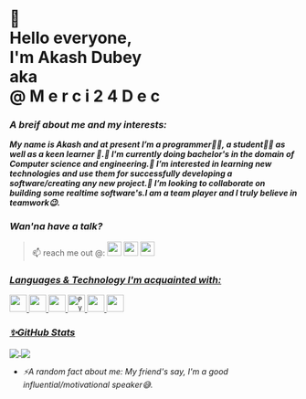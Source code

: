 <p align="left"><h1>
  <div class="Greeting">
        👋<br>
  Hello everyone,
    <br>
  I'm Akash Dubey
    &nbsp;  
  <br> aka <br>
  <span>@</span>  
  <span>M</span>
  <span>e</span>
  <span>r</span>
  <span>c</span>
  <span>i</span>   
  <span>2</span>
  <span>4</span>
  <span>D</span>
  <span>e</span>
  <span>c</span> 
  </h1> </p>  
  
### _A breif about me and my interests:_
  **_My name is Akash and at present I’m a programmer👨‍💻, a student👨‍🎓 as well as a keen learner 📕.🌱 I'm currently doing bachelor's in the domain of Computer science and engineering.👀 I’m interested in learning new technologies and use them for successfully developing a software/creating any new project.💞️ I’m looking to collaborate on building some realtime software's.I am a team player and I truly believe in teamwork😉._**
  
### _Wan'na have a talk?_
> 📫 reach me out @: 
  <a href="https://www.linkedin.com/in/akash-dubey-b94aa8185/"><img width="25" height="25" src="https://cdn.svgporn.com/logos/linkedin-icon.svg"></a>
    <a href="mailto:akashdubey24122707@gmail.com?subject=Hi%20Akash,%20From%20Github"><img width="25" height="25" src="https://cdn.svgporn.com/logos/google-gmail.svg"></a>
      <a href="https://twitter.com/Merci99Dub"><img width="25" height="25" src="https://cdn.svgporn.com/logos/twitter.svg">
  
### _Languages & Technology I'm acquainted with:_
  <p>
  <code><img width="30" src="https://cdn.svgporn.com/logos/java.svg" ></code>
  <code><img width="30" src="https://cdn.svgporn.com/logos/c.svg"></code>
  <code><img width="30" src="https://cdn.svgporn.com/logos/c-plusplus.svg"></code>
  <code><img width="30" src="https://cdn.svgporn.com/logos/python.svg" alt="Python"></code>
  <code><img width="30" src="https://cdn.svgporn.com/logos/php.svg"></code>
  <code><img width="30" src="https://cdn.svgporn.com/logos/mysql.svg"></code></p>

### _✨GitHub Stats_
  <p>
  <a href="https://github.com/Merci24Dec">
  <img align="center" src="https://github-readme-stats.vercel.app/api/top-langs/?username=Merci24Dec&layout=compact&theme=linear&langs_count=10">
</a>

<a href="https://github.com/Merci24Dec">
  <img align="center" src="https://github-readme-stats.vercel.app/api?username=Merci24Dec&show_icons=true&theme=linear&hide_border=true">
</a>
</p>

* _:zap:A random fact about me: My friend's say, I'm a good influential/motivational speaker😅._
